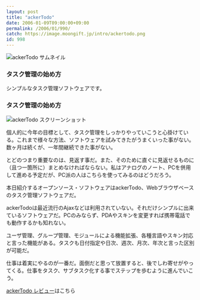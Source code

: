 ```yaml
---
layout: post
title: "ackerTodo"
date: 2006-01-09T09:00:00+09:00
permalink: /2006/01/990/
catch: https://image.moongift.jp/intro/ackertodo.png
id: 998
---
```

 ![ackerTodo サムネイル](https://image.moongift.jp/intro/ackertodo.t.png "ackerTodo サムネイル")
  

### タスク管理の始め方
  
シンプルなタスク管理ソフトウェアです。  
<!--more-->  

### タスク管理の始め方
  

![ackerTodo スクリーンショット](https://image.moongift.jp/intro/ackertodo.png "ackerTodo スクリーンショット")

  

個人的に今年の目標として、タスク管理をしっかりやっていこうと心掛けている。これまで様々な方法、ソフトウェアを試みてきたがうまくいった事がない。数ヶ月は続くが、一年間継続できた事がない。

  

とどのつまり重要なのは、見返す事だ。また、そのために直ぐに見返せるものに（且つ一箇所に）まとめなければならない。私はアナログのノート、PCを併用して進める予定だが、PC派の人はこちらを使ってみるのはどうだろう。

  

本日紹介するオープンソース・ソフトウェアはackerTodo、Webブラウザベースのタスク管理ソフトウェアだ。

  

ackerTodoは最近流行のAjaxなどは利用されていない。それだけシンプルに出来ているソフトウェアだ。PCのみならず、PDAやスキンを変更すれば携帯電話でも動作するかも知れない。

  

ユーザ管理、グループ管理、モジュールによる機能拡張、各種言語やスキン対応と言った機能がある。タスクも日付指定や日次、週次、月次、年次と言った区別が可能だ。

  

仕事は着実にやるのが一番だ。面倒だと思って放置すると、後でしわ寄せがやってくる。仕事をタスク、サブタスク化する事でステップを歩むように進んでいこう。

  

[ackerTodo レビュー](http://oss.moongift.jp/review/i-991.html)はこちら

